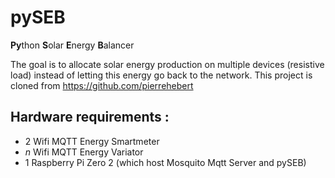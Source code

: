 # pySEB

**Py**thon **S**olar **E**nergy **B**alancer

The goal is to allocate  solar energy production on multiple devices (resistive load) instead of letting this energy go back to the network.
This project is cloned from https://github.com/pierrehebert 

## Hardware requirements :

- 2 Wifi MQTT Energy Smartmeter
- _n_ Wifi MQTT Energy Variator
- 1 Raspberry Pi Zero 2    (which host Mosquito Mqtt Server and pySEB)

